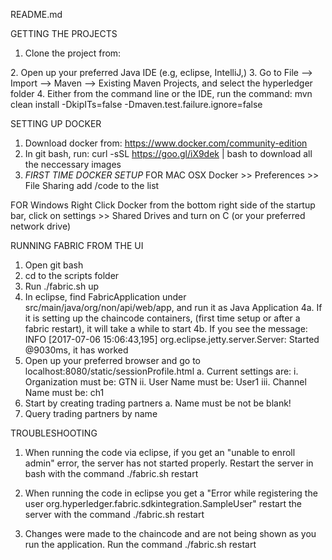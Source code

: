 README.md

GETTING THE PROJECTS
1. Clone the project from:
<insert our new github link here>
2. Open up your preferred Java IDE (e.g, eclipse, IntelliJ,)
3. Go to File --> Import --> Maven --> Existing Maven Projects, and select the hyperledger folder
4. Either from the command line or the IDE, run the command:
mvn clean install -DkipITs=false -Dmaven.test.failure.ignore=false

SETTING UP DOCKER

1. Download docker from: 
https://www.docker.com/community-edition
2. In git bash, run:
curl -sSL https://goo.gl/iX9dek | bash
to download all the neccessary images
3. *FIRST TIME DOCKER SETUP*
FOR MAC OSX
Docker >> Preferences >> File Sharing
add /code to the list

FOR Windows
Right Click Docker from the bottom right side of the startup bar, click on settings >> Shared Drives and turn on C (or your preferred network drive)


RUNNING FABRIC FROM THE UI

1. Open git bash
2. cd to the scripts folder
3. Run ./fabric.sh up
4. In eclipse, find FabricApplication under src/main/java/org/non/api/web/app, and run it as Java Application
    4a. If it is setting up the chaincode containers, (first time setup or after a fabric restart), it will take a while to start
    4b. If you see the message: INFO  [2017-07-06 15:06:43,195] org.eclipse.jetty.server.Server: Started @9030ms, it has worked
5. Open up your preferred browser and go to localhost:8080/static/sessionProfile.html
    a. Current settings are: 
        i. Organization must be:       		 GTN
        ii. User Name must be:           	 User1
        iii. Channel Name must be:       	 ch1
6. Start by creating trading partners
    a. Name must be not be blank!
7. Query trading partners by name

TROUBLESHOOTING

1. When running the code via eclipse, if you get an "unable to enroll admin" error, the server has not started properly. Restart the server in bash with the command 
./fabric.sh restart

2. When running the code in eclipse you get a "Error while registering the user org.hyperledger.fabric.sdkintegration.SampleUser" restart the server with the command ./fabric.sh restart

3. Changes were made to the chaincode and are not being shown as you run the application. Run the command
./fabric.sh restart